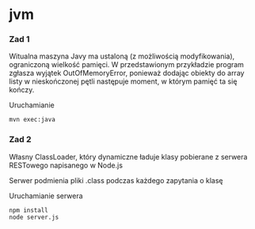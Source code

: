 # jvm
### Zad 1
Witualna maszyna Javy ma ustaloną (z możliwością modyfikowania), ograniczoną wielkość pamięci. W przedstawionym przykładzie program zgłasza wyjątek OutOfMemoryError, ponieważ dodając obiekty do array listy w nieskończonej pętli następuje moment, w którym pamięć ta się kończy.

Uruchamianie
```
mvn exec:java
```

### Zad 2
Własny ClassLoader, który dynamiczne ładuje klasy pobierane z serwera RESTowego napisanego w Node.js

Serwer podmienia pliki .class podczas każdego zapytania o klasę 

Uruchamianie serwera
```
npm install
node server.js
```
